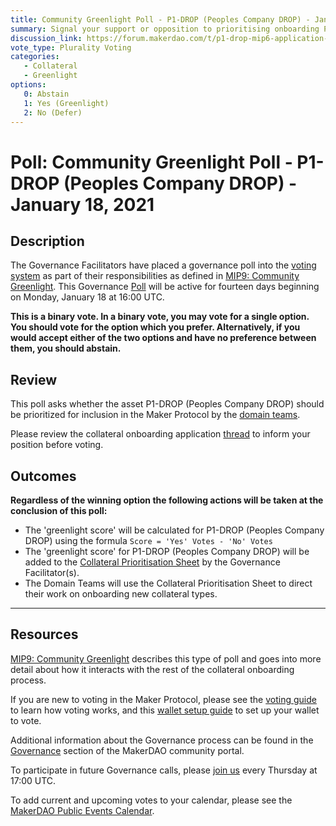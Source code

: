 ```yaml
---
title: Community Greenlight Poll - P1-DROP (Peoples Company DROP) - January 18, 2021
summary: Signal your support or opposition to prioritising onboarding P1-DROP (Peoples Company DROP). 
discussion_link: https://forum.makerdao.com/t/p1-drop-mip6-application-peoples-company-drop-us-agricultural-real-estate/5518
vote_type: Plurality Voting
categories:
   - Collateral
   - Greenlight
options:
   0: Abstain
   1: Yes (Greenlight)
   2: No (Defer)
---
```

# Poll: Community Greenlight Poll - P1-DROP (Peoples Company DROP) - January 18, 2021

## Description

The Governance Facilitators have placed a governance poll into the [voting system](https://vote.makerdao.com/polling) as part of their responsibilities as defined in [MIP9: Community Greenlight](https://github.com/makerdao/mips/blob/Accepted/MIP9/mip9.md). This Governance [Poll](https://community-development.makerdao.com/en/learn/governance/on-chain-gov) will be active for fourteen days beginning on Monday, January 18 at 16:00 UTC.

**This is a binary vote. In a binary vote, you may vote for a single option. You should vote for the option which you prefer. Alternatively, if you would accept either of the two options and have no preference between them, you should abstain.**

## Review

This poll asks whether the asset P1-DROP (Peoples Company DROP) should be prioritized for inclusion in the Maker Protocol by the [domain teams](https://github.com/makerdao/mips/blob/Accepted/MIP7/mip7.md#mip7c2-the-current-domain-roles-list). 

Please review the collateral onboarding application [thread](https://forum.makerdao.com/t/p1-drop-mip6-application-peoples-company-drop-us-agricultural-real-estate/5518) to inform your position before voting.

## Outcomes

**Regardless of the winning option the following actions will be taken at the conclusion of this poll:**
* The 'greenlight score' will be calculated for P1-DROP (Peoples Company DROP) using the formula `Score = 'Yes' Votes - 'No' Votes`
* The 'greenlight score' for P1-DROP (Peoples Company DROP) will be added to the [Collateral Prioritisation Sheet](https://docs.google.com/spreadsheets/d/1IX9e2fyfz7djtDMKn5gMyGsyFxHoY75GncMbAjnSXrM/edit#gid=0) by the Governance Facilitator(s).
* The Domain Teams will use the Collateral Prioritisation Sheet to direct their work on onboarding new collateral types.

---

## Resources

[MIP9: Community Greenlight](https://github.com/makerdao/mips/blob/Accepted/MIP9/mip9.md) describes this type of poll and goes into more detail about how it interacts with the rest of the collateral onboarding process.

If you are new to voting in the Maker Protocol, please see the [voting guide](https://community-development.makerdao.com/en/learn/governance/how-voting-works/) to learn how voting works, and this [wallet setup guide](https://community-development.makerdao.com/en/learn/governance/voting-setup/) to set up your wallet to vote.

Additional information about the Governance process can be found in the [Governance](https://community-development.makerdao.com/en/learn/governance) section of the MakerDAO community portal.

To participate in future Governance calls, please [join us](https://github.com/makerdao/community/tree/master/governance/governance-and-risk-meetings) every Thursday at 17:00 UTC.

To add current and upcoming votes to your calendar, please see the [MakerDAO Public Events Calendar](https://calendar.google.com/calendar/embed?src=makerdao.com_3efhm2ghipksegl009ktniomdk%40group.calendar.google.com&ctz=UTC&mode=week&showCalendars=0&showPrint=0).